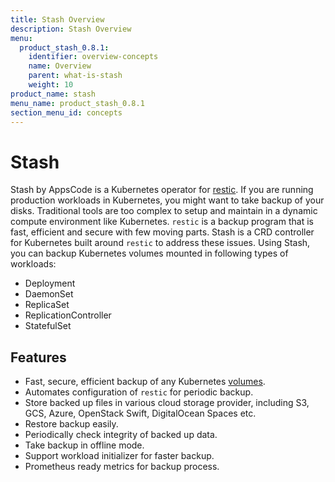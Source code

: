 ```yaml
---
title: Stash Overview
description: Stash Overview
menu:
  product_stash_0.8.1:
    identifier: overview-concepts
    name: Overview
    parent: what-is-stash
    weight: 10
product_name: stash
menu_name: product_stash_0.8.1
section_menu_id: concepts
---
```

# Stash

 Stash by AppsCode is a Kubernetes operator for [restic](https://restic.net). If you are running production workloads in Kubernetes, you might want to take backup of your disks. Traditional tools are too complex to setup and maintain in a dynamic compute environment like Kubernetes. `restic` is a backup program that is fast, efficient and secure with few moving parts. Stash is a CRD controller for Kubernetes built around `restic` to address these issues. Using Stash, you can backup Kubernetes volumes mounted in following types of workloads:

- Deployment
- DaemonSet
- ReplicaSet
- ReplicationController
- StatefulSet

## Features
 - Fast, secure, efficient backup of any Kubernetes [volumes](https://kubernetes.io/docs/concepts/storage/volumes/).
 - Automates configuration of `restic` for periodic backup.
 - Store backed up files in various cloud storage provider, including S3, GCS, Azure, OpenStack Swift, DigitalOcean Spaces etc.
 - Restore backup easily.
 - Periodically check integrity of backed up data.
 - Take backup in offline mode.
 - Support workload initializer for faster backup.
 - Prometheus ready metrics for backup process.
